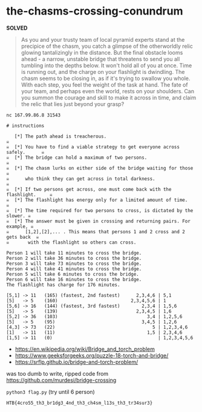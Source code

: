 # the-chasms-crossing-conundrum

**SOLVED**

> As you and your trusty team of local pyramid experts stand at the precipice of the chasm, you catch a glimpse of the otherworldly relic glowing tantalizingly in the distance. 
> But the final obstacle looms ahead - a narrow, unstable bridge that threatens to send you all tumbling into the depths below. 
> It won't hold all of you at once. 
> Time is running out, and the charge on your flashlight is dwindling. 
> The chasm seems to be closing in, as if it's trying to swallow you whole. 
> With each step, you feel the weight of the task at hand. 
> The fate of your team, and perhaps even the world, rests on your shoulders. 
> Can you summon the courage and skill to make it across in time, and claim the relic that lies just beyond your grasp?

`nc 167.99.86.8 31543`

```
# instructions

   [*] The path ahead is treacherous.                                         ☠️
☠️  [*] You have to find a viable strategy to get everyone across safely.      ☠️
☠️  [*] The bridge can hold a maximum of two persons.                          ☠️
☠️  [*] The chasm lurks on either side of the bridge waiting for those         ☠️
☠️      who think they can get across in total darkness.                       ☠️
☠️  [*] If two persons get across, one must come back with the flashlight.     ☠️
☠️  [*] The flashlight has energy only for a limited amount of time.           ☠️
☠️  [*] The time required for two persons to cross, is dictated by the slower. ☠️
☠️  [*] The answer must be given in crossing and returning pairs. For example, ☠️
☠️      [1,2],[2],... . This means that persons 1 and 2 cross and 2 gets back  ☠️
☠️       with the flashlight so others can cross.
```

```
Person 1 will take 11 minutes to cross the bridge. 
Person 2 will take 36 minutes to cross the bridge. 
Person 3 will take 73 minutes to cross the bridge.
Person 4 will take 41 minutes to cross the bridge. 
Person 5 will take 6 minutes to cross the bridge.
Person 6 will take 16 minutes to cross the bridge.
The flashlight has charge for 176 minutes.

[5,1] -> 11   (165) (fastest, 2nd fastest)      2,3,4,6 | 5,1
[5]   -> 5    (160)                           2,3,4,5,6 | 1
[5,6] -> 16   (144) (fastest, 3rd fastest)        2,3,4 | 1,5,6
[5]   -> 5    (139)                             2,3,4,5 | 1,6
[5,2] -> 36   (103)                                 3,4 | 1,2,5,6
[5]   -> 5    (95)                                3,4,5 | 1,2,6
[4,3] -> 73   (22)                                    5 | 1,2,3,4,6
[1]   -> 11   (11)                                  1,5 | 2,3,4,6
[1,5] -> 11   (0)                                       | 1,2,3,4,5,6

```

- https://en.wikipedia.org/wiki/Bridge_and_torch_problem
- https://www.geeksforgeeks.org/puzzle-18-torch-and-bridge/
- https://srflp.github.io/bridge-and-torch-problem/

was too dumb to write, ripped code from https://github.com/murdesi/bridge-crossing

`python3 flag.py` (try until 6 person)

`HTB{4cro55_th3_br1dg3_4nd_th3_ch4sm_l13s_th3_tr34sur3}`
